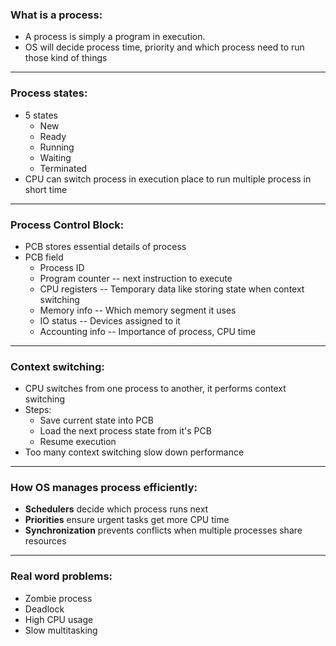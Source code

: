 
### What is a process:
* A process is simply a program in execution.
* OS will decide process time, priority and which process need to run those kind of things

----
### Process states:
* 5 states
	* New
	* Ready
	* Running
	* Waiting
	* Terminated
* CPU can switch process in execution place to run multiple process in short time
 ---
### Process Control Block:
* PCB stores essential details of process
* PCB field
	* Process ID
	* Program counter -- next instruction to execute
	* CPU registers -- Temporary data like storing state when context switching
	* Memory info -- Which memory segment it uses
	* IO status -- Devices assigned to it
	* Accounting info -- Importance of process, CPU time
----
### Context switching:
* CPU switches from one process to another, it performs context switching
* Steps:
	* Save current state into PCB
	* Load the next process state from it's PCB
	* Resume execution
* Too many context switching slow down performance

---
### How OS manages process efficiently:
* **Schedulers** decide which process runs next
* **Priorities** ensure urgent tasks get more CPU time
* **Synchronization** prevents conflicts when multiple processes share resources
---
### Real word problems:
* Zombie process
* Deadlock
* High CPU usage
* Slow multitasking